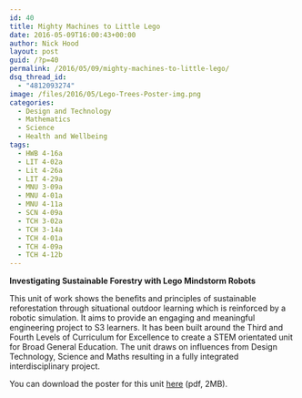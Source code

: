 ```yaml
---
id: 40
title: Mighty Machines to Little Lego
date: 2016-05-09T16:00:43+00:00
author: Nick Hood
layout: post
guid: /?p=40
permalink: /2016/05/09/mighty-machines-to-little-lego/
dsq_thread_id:
  - "4812093274"
image: /files/2016/05/Lego-Trees-Poster-img.png
categories:
  - Design and Technology
  - Mathematics
  - Science
  - Health and Wellbeing
tags:
  - HWB 4-16a
  - LIT 4-02a
  - Lit 4-26a
  - LIT 4-29a
  - MNU 3-09a
  - MNU 4-01a
  - MNU 4-11a
  - SCN 4-09a
  - TCH 3-02a
  - TCH 3-14a
  - TCH 4-01a
  - TCH 4-09a
  - TCH 4-12b
---
```

<strong>Investigating Sustainable Forestry with Lego Mindstorm Robots</strong>

This unit of work shows the benefits and principles of sustainable reforestation through situational outdoor learning which is reinforced by a robotic simulation. It aims to provide an engaging and meaningful engineering project to S3 learners. It has been built around the Third and Fourth Levels of Curriculum for Excellence to create a STEM orientated unit for Broad General Education. The unit draws on influences from Design Technology, Science and Maths resulting in a fully integrated interdisciplinary project.

You can download the poster for this unit <a href="/files/2016/05/Lego-Trees-Poster-cat-provan.pdf">here</a> (pdf, 2MB).
